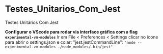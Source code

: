 # Testes_Unitarios_Com_Jest
Testes Unitários Com Jest


**Configurar o VScode para rodar via interface gráfica com a flag `experimental-vm-modules`**
Ir em File < Preferences < Settings clicar no icone para abrir o settings.json e colar: "jest.jestCommandLine": `"node --experimental-vm-modules ./node_modules/.bin/jest"`

